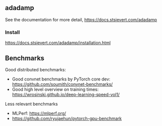 ## adadamp

See the documentation for more detail, https://docs.stsievert.com/adadamp

### Install

https://docs.stsievert.com/adadamp/installation.html

## Benchmarks
Good distributed benchmarks:

* Good convnet benchmarks by PyTorch core dev:
  https://github.com/soumith/convnet-benchmarks/
* Good high level overview on training times:
  https://wrosinski.github.io/deep-learning-speed-vol1/

Less relevant benchmarks

* MLPerf: https://mlperf.org/
* https://github.com/ryujaehun/pytorch-gpu-benchmark
